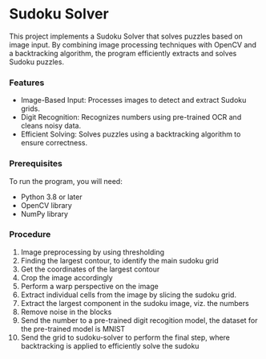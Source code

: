 # Sudoku Solver
This project implements a Sudoku Solver that solves puzzles based on image input. By combining image processing techniques with OpenCV and a backtracking algorithm, the program efficiently extracts and solves Sudoku puzzles.
### Features
* Image-Based Input: Processes images to detect and extract Sudoku grids.
* Digit Recognition: Recognizes numbers using pre-trained OCR and cleans noisy data.
* Efficient Solving: Solves puzzles using a backtracking algorithm to ensure correctness.
### Prerequisites
To run the program, you will need:
* Python 3.8 or later
* OpenCV library
* NumPy library
### Procedure
1)  Image preprocessing by using thresholding
2)  Finding the largest contour, to identify the main sudoku grid
3)  Get the coordinates of the largest contour
4)  Crop the image accordingly
5)  Perform a warp perspective on the image
6)  Extract individual cells from the image by slicing the sudoku grid.
7)  Extract the largest component in the sudoku image, viz. the numbers
8)  Remove noise in the blocks
9)  Send the number to a pre-trained digit recogition model, the dataset for the pre-trained model is MNIST
10) Send the grid to sudoku-solver to perform the final step, where backtracking is applied to efficiently solve the sudoku
